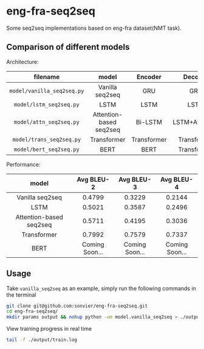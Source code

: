 # eng-fra-seq2seq
Some seq2seq implementations based on eng-fra dataset(NMT task).

## Comparison of different models

Architecture:

<div align="center">

|filename|model | Encoder|Decoder|
|:-:|:-:|:-:|:-:|
|`model/vanilla_seq2seq.py`|Vanilla seq2seq|GRU|GRU|
|`model/lstm_seq2seq.py`|LSTM|LSTM|LSTM|
|`model/attn_seq2seq.py`|Attention-based seq2seq|Bi-LSTM|LSTM+Attention|
|`model/trans_seq2seq.py`|Transformer|Transformer|Transformer|
|`model/bert_seq2seq.py`|BERT| BERT| Transformer|



</div>

Performance:

<div align="center">

| model| Avg BLEU-2|Avg BLEU-3|Avg BLEU-4|
|:-:|:-:|:-:|:-:|
|Vanilla seq2seq|0.4799|0.3229|0.2144|
|LSTM| 0.5021 |  0.3587 |  0.2496 |
|Attention-based seq2seq|0.5711|0.4195|0.3036|
|Transformer| 0.7992| 0.7579| 0.7337 |
|BERT|Coming Soon...|Coming Soon...|Coming Soon...|

</div>


## Usage

Take `vanilla_seq2seq` as an example, simply run the following commands in the terminal

```bash
git clone git@github.com:sonvier/eng-fra-seq2seq.git
cd eng-fra-seq2seq/
mkdir params output && nohup python -um model.vanilla_seq2seq > ./output/train.log 2>&1 &
```

View training progress in real time

```bash
tail -f ./output/train.log
```
